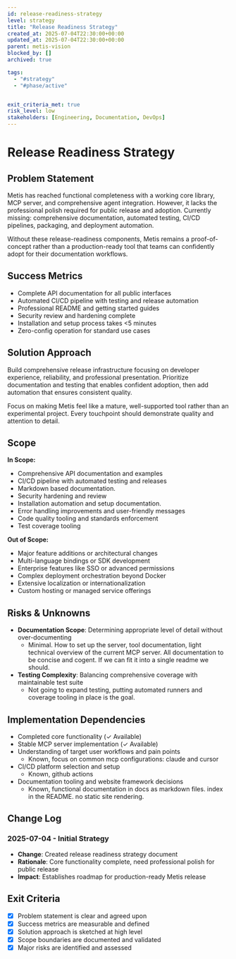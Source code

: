 ```yaml
---
id: release-readiness-strategy
level: strategy
title: "Release Readiness Strategy"
created_at: 2025-07-04T22:30:00+00:00
updated_at: 2025-07-04T22:30:00+00:00
parent: metis-vision
blocked_by: []
archived: true

tags:
  - "#strategy"
  - "#phase/active"


exit_criteria_met: true
risk_level: low
stakeholders: [Engineering, Documentation, DevOps]
---
```


# Release Readiness Strategy

## Problem Statement

Metis has reached functional completeness with a working core library, MCP server, and comprehensive agent integration. However, it lacks the professional polish required for public release and adoption. Currently missing: comprehensive documentation, automated testing, CI/CD pipelines, packaging, and deployment automation.

Without these release-readiness components, Metis remains a proof-of-concept rather than a production-ready tool that teams can confidently adopt for their documentation workflows.

## Success Metrics

- Complete API documentation for all public interfaces
- Automated CI/CD pipeline with testing and release automation
- Professional README and getting started guides
- Security review and hardening complete
- Installation and setup process takes <5 minutes
- Zero-config operation for standard use cases

## Solution Approach

Build comprehensive release infrastructure focusing on developer experience, reliability, and professional presentation. Prioritize documentation and testing that enables confident adoption, then add automation that ensures consistent quality.

Focus on making Metis feel like a mature, well-supported tool rather than an experimental project. Every touchpoint should demonstrate quality and attention to detail.

## Scope

**In Scope:**
- Comprehensive API documentation and examples
- CI/CD pipeline with automated testing and releases
- Markdown based documentation.
- Security hardening and review
- Installation automation and setup documentation. 
- Error handling improvements and user-friendly messages
- Code quality tooling and standards enforcement
- Test coverage tooling 
  

**Out of Scope:**
- Major feature additions or architectural changes
- Multi-language bindings or SDK development
- Enterprise features like SSO or advanced permissions
- Complex deployment orchestration beyond Docker
- Extensive localization or internationalization
- Custom hosting or managed service offerings

## Risks & Unknowns

- **Documentation Scope**: Determining appropriate level of detail without over-documenting
	- Minimal. How to set up the server, tool documentation, light technical overview of the current MCP server. All documentation to be concise and cogent. If we can fit it into a single readme we should. 
- **Testing Complexity**: Balancing comprehensive coverage with maintainable test suite
	- Not going to expand testing, putting automated runners and coverage tooling in place is the goal.



## Implementation Dependencies

- Completed core functionality (✓ Available)
- Stable MCP server implementation (✓ Available)
- Understanding of target user workflows and pain points 
	- Known, focus on common mcp configurations: claude and cursor
- CI/CD platform selection and setup 
	- Known, github actions
- Documentation tooling and website framework decisions
	- Known, functional documentation in docs as markdown files. index in the README. no static site rendering.

## Change Log

### 2025-07-04 - Initial Strategy
- **Change**: Created release readiness strategy document
- **Rationale**: Core functionality complete, need professional polish for public release
- **Impact**: Establishes roadmap for production-ready Metis release

## Exit Criteria

- [x] Problem statement is clear and agreed upon
- [x] Success metrics are measurable and defined
- [x] Solution approach is sketched at high level
- [x] Scope boundaries are documented and validated
- [x] Major risks are identified and assessed